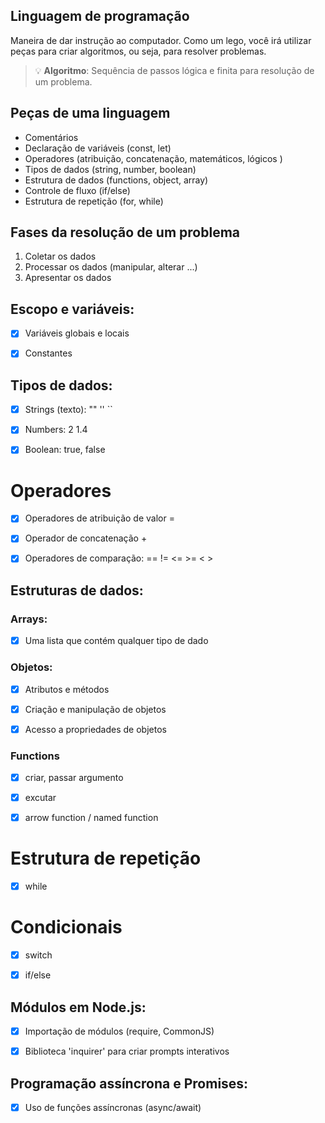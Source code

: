 ## Linguagem de programação

Maneira de dar instrução ao computador.
Como um lego, você irá utilizar peças para criar algoritmos, ou seja, para resolver problemas.

> 💡 **Algoritmo**: Sequência de passos lógica e finita para resolução de um problema.


## Peças de uma linguagem

- Comentários
- Declaração de variáveis (const, let)
- Operadores (atribuição, concatenação, matemáticos, lógicos )
- Tipos de dados (string, number, boolean)
- Estrutura de dados (functions, object, array)
- Controle de fluxo (if/else)
- Estrutura de repetição (for, while)


## Fases da resolução de um problema

1. Coletar os dados
2. Processar os dados (manipular, alterar ...)
3. Apresentar os dados


## Escopo e variáveis:

- [x] Variáveis globais e locais
- [x] Constantes


## Tipos de dados:

- [x] Strings (texto): "" '' ``
- [x] Numbers: 2 1.4
- [x] Boolean: true, false


# Operadores

- [x] Operadores de atribuição de valor =
- [x] Operador de concatenação +
- [x] Operadores de comparação: == != <= >= < >


## Estruturas de dados:

### Arrays: 

- [x] Uma lista que contém qualquer tipo de dado


### Objetos:

- [x] Atributos e métodos
- [x] Criação e manipulação de objetos
- [x] Acesso a propriedades de objetos


### Functions

- [x] criar, passar argumento
- [x] excutar
- [x] arrow function / named function


# Estrutura de repetição

- [x] while


# Condicionais

- [x] switch
- [x] if/else


## Módulos em Node.js:

- [x] Importação de módulos (require, CommonJS)
- [x] Biblioteca 'inquirer' para criar prompts interativos


## Programação assíncrona e Promises:

- [x] Uso de funções assíncronas (async/await)
